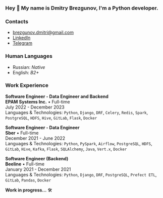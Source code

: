 ### Hey 👋 My name is Dmitry Brezgunov, I'm a Python developer.

### Contacts
- brezgunov.dmitri@gmail.com
- [LinkedIn](https://www.linkedin.com/in/brezgunov-dmitry/)
- [Telegram](https://t.me/bd_onebadeye)

### Human Languages
- Russian: *Native*
- English: *B2+*

### Work Experience

**Software Engineer - Data Engineer and Backend** \
**EPAM Systems Inc.** • Full-time \
July 2022 - December 2023 \
Languages & Technologies: `Python`, `Django`, `DRF`, `Celery`, `Redis`, `Spark`, `PostgreSQL`, `HDFS`, `Hive`, `GitLab`, `Flask`, `Docker`

**Software Engineer - Data Engineer** \
**Sber** • Full-time \
December 2021 - June 2022 \
Languages & Technologies: `Python`, `PySpark`, `Airflow`, `PostgreSQL`, `HDFS`, `GitLab`, `Hive`, `Kafka`, `Flask`, `SQLAlchemy`, `Java`, `Vert.x`, `Docker`

**Software Engineer (Backend)** \
**Beeline** • Full-time \
January 2021 - December 2021 \
Languages & Technologies: `Python`, `Django`, `DRF`, `PostgreSQL`, `Prefect ETL`, `GitLab`, `Pandas`, `Docker`

**Work in progress...** :hammer_and_wrench:
